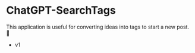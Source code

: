 # ChatGPT-SearchTags
This application is useful for converting ideas into tags to start a new post. 🤍

* v1
